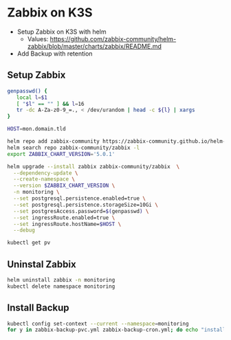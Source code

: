 # Zabbix on K3S
* Setup Zabbix on K3S with helm
  * Values: https://github.com/zabbix-community/helm-zabbix/blob/master/charts/zabbix/README.md
* Add Backup with retention


## Setup Zabbix
```bash
genpasswd() {
   local l=$1
   [ "$l" == "" ] && l=16
   tr -dc A-Za-z0-9_=., < /dev/urandom | head -c ${l} | xargs 
}

HOST=mon.domain.tld

helm repo add zabbix-community https://zabbix-community.github.io/helm-zabbix
helm search repo zabbix-community/zabbix -l
export ZABBIX_CHART_VERSION='5.0.1'

helm upgrade --install zabbix zabbix-community/zabbix  \
  --dependency-update \
  --create-namespace \
  --version $ZABBIX_CHART_VERSION \
  -n monitoring \
  --set postgresql.persistence.enabled=true \
  --set postgresql.persistence.storageSize=10Gi \
  --set postgresAccess.password=$(genpasswd) \
  --set ingressRoute.enabled=true \
  --set ingressRoute.hostName=$HOST \
  --debug

kubectl get pv
```

## Uninstal Zabbix
```bash
helm uninstall zabbix -n monitoring
kubectl delete namespace monitoring
```

## Install Backup
```bash
kubectl config set-context --current --namespace=monitoring
for y in zabbix-backup-pvc.yml zabbix-backup-cron.yml; do echo "install $y"; kubectl apply -f $y; done
```

